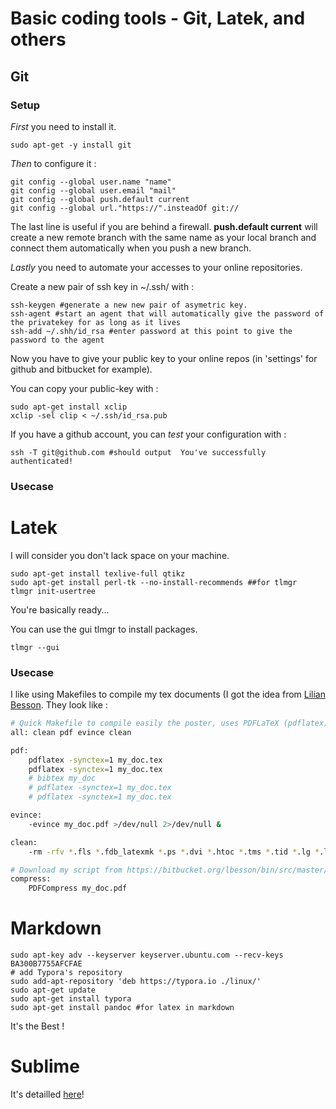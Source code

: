 # Basic coding tools - Git, Latek, and others



## Git

### Setup

*First* you need to install it.

```shell
sudo apt-get -y install git
```

*Then* to configure it :

```shell
git config --global user.name "name"
git config --global user.email "mail"
git config --global push.default current 
git config --global url."https://".insteadOf git://
```

The last line is useful if you are behind a firewall. **push.default current** will create a new remote branch with the same name as your local branch and connect them automatically when you push a new branch.

*Lastly* you need to automate your accesses to your online repositories.

Create a new pair of ssh key in ~/.ssh/ with :

```shell
ssh-keygen #generate a new new pair of asymetric key.
ssh-agent #start an agent that will automatically give the password of the privatekey for as long as it lives
ssh-add ~/.shh/id_rsa #enter password at this point to give the password to the agent
```

Now you have to give your public key to your online repos (in 'settings' for github and bitbucket for example).

You can copy your public-key with :

```shell
sudo apt-get install xclip
xclip -sel clip < ~/.ssh/id_rsa.pub
```

If you have a github account, you can *test* your configuration with :

```
ssh -T git@github.com #should output  You've successfully authenticated!
```

### Usecase





# Latek

I will consider you don't lack space on your machine.

```shell
sudo apt-get install texlive-full qtikz
sudo apt-get install perl-tk --no-install-recommends ##for tlmgr
tlmgr init-usertree
```

You're basically ready...

You can use the gui tlmgr to install packages.

```shell
tlmgr --gui
```

### Usecase

I like using Makefiles to compile my tex documents (I got the idea from [Lilian Besson](http://perso.crans.org/besson/index.fr.html). They look like :

```bash
# Quick Makefile to compile easily the poster, uses PDFLaTeX (pdflatex) and BibTeX (bibtex)
all: clean pdf evince clean

pdf:
	pdflatex -synctex=1 my_doc.tex
	pdflatex -synctex=1 my_doc.tex
	# bibtex my_doc 
	# pdflatex -synctex=1 my_doc.tex
	# pdflatex -synctex=1 my_doc.tex

evince:
	-evince my_doc.pdf >/dev/null 2>/dev/null &

clean:
	-rm -rfv *.fls *.fdb_latexmk *.ps *.dvi *.htoc *.tms *.tid *.lg *.log *.id[vx] *.vrb *.toc *.snm *.nav *.htmp *.aux *.tmp *.out *.haux *.hidx *.bbl *.blg *.brf *.lof *.ilg *.ind *.meta *.fdb_latexmk *.fls *.synctex.gz*

# Download my script from https://bitbucket.org/lbesson/bin/src/master/PDFCompress
compress:
	PDFCompress my_doc.pdf
```



# Markdown

```shell
sudo apt-key adv --keyserver keyserver.ubuntu.com --recv-keys BA300B7755AFCFAE
# add Typora's repository
sudo add-apt-repository 'deb https://typora.io ./linux/'
sudo apt-get update
sudo apt-get install typora
sudo apt-get install pandoc #for latex in markdown
```

It's the Best !

# Sublime

It's detailled [here](https://github.com/ThibaultGROUEIX/workflow_and_installs/tree/master/initial_steps.md)!



